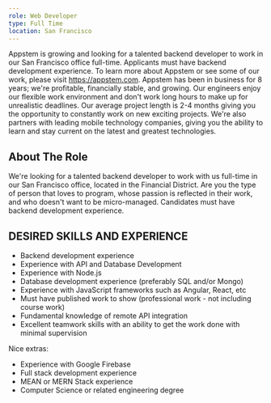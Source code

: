 ```yaml
---
role: Web Developer
type: Full Time
location: San Francisco
---
```

Appstem is growing and looking for a talented backend developer to work in our San Francisco office full-time. Applicants must have backend development experience. 
To learn more about Appstem or see some of our work, please visit https://appstem.com. 
Appstem has been in business for 8 years; we're profitable, financially stable, and growing. Our engineers enjoy our flexible work environment and don't work long hours to make up for unrealistic deadlines. Our average project length is 2-4 months giving you the opportunity to constantly work on new exciting projects. We're also partners with leading mobile technology companies, giving you the ability to learn and stay current on the latest and greatest technologies.

<div className='about-role'>
<h2 className='all-caps'>About The Role</h2>
We're looking for a talented backend developer to work with us full-time in our San Francisco office, located in the Financial District. Are you the type of person that loves to program, whose passion is reflected in their work, and who doesn't want to be micro-managed. Candidates must have backend development experience.
</div>

<div className='skills'>
<h2 className='all-caps'>DESIRED SKILLS AND EXPERIENCE</h2>
<div>
<ul>
<li>Backend development experience</li>
<li>Experience with API and Database Development</li>
<li>Experience with Node.js</li>
<li>Database development experience (preferably SQL and/or Mongo)</li>
<li>Experience with JavaScript frameworks such as Angular, React, etc</li>
<li>Must have published work to show (professional work - not including course work)</li>
<li>Fundamental knowledge of remote API integration</li>
<li>Excellent teamwork skills with an ability to get the work done with minimal supervision</li>
</ul>

<p>Nice extras:</p>
<ul>
<li>Experience with Google Firebase</li>
<li>Full stack development experience</li>
<li>MEAN or MERN Stack experience</li>
<li>Computer Science or related engineering degree</li>
</ul>
</div>
</div>